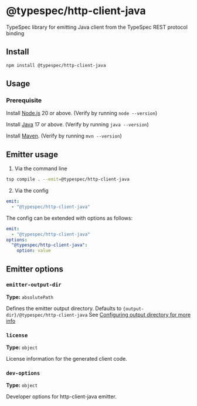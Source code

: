 # @typespec/http-client-java

TypeSpec library for emitting Java client from the TypeSpec REST protocol binding

## Install

```bash
npm install @typespec/http-client-java
```

## Usage

### Prerequisite

Install [Node.js](https://nodejs.org/) 20 or above. (Verify by running `node --version`)

Install [Java](https://docs.microsoft.com/java/openjdk/download) 17 or above. (Verify by running `java --version`)

Install [Maven](https://maven.apache.org/download.cgi). (Verify by running `mvn --version`)

## Emitter usage

1. Via the command line

```bash
tsp compile . --emit=@typespec/http-client-java
```

2. Via the config

```yaml
emit:
  - "@typespec/http-client-java"
```

The config can be extended with options as follows:

```yaml
emit:
  - "@typespec/http-client-java"
options:
  "@typespec/http-client-java":
    option: value
```

## Emitter options

### `emitter-output-dir`

**Type:** `absolutePath`

Defines the emitter output directory. Defaults to `{output-dir}/@typespec/http-client-java`
See [Configuring output directory for more info](https://typespec.io/docs/handbook/configuration/configuration/#configuring-output-directory)

### `license`

**Type:** `object`

License information for the generated client code.

### `dev-options`

**Type:** `object`

Developer options for http-client-java emitter.
